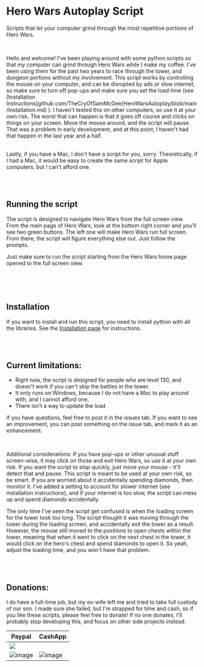 # Hero Wars Autoplay Script
Scripts that let your computer grind through the most repetitive portions of Hero Wars. 

<br />

Hello and welcome! I've been playing around with some python scripts so that my computer can grind through Hero Wars while I make my coffee. I've been using them for the past two years to race through the tower, and dungeon portions without my involvement. This script works by controlling the mouse on your computer, and can be disrupted by ads or slow internet, so make sure to turn off pop-ups and make sure you set the load time (see [Installation Instructions]github.com/TheCryOfSamMcGee/HeroWarsAutoplay/blob/main/Installation.md) ). I haven't tested this on other computers, so use it at your own risk. The worst that can happen is that it goes off course and clicks on things on your screen. Move the mouse around, and the script will pause. That was a problem in early development, and at this point, I haven't had that happen in the last year and a half. 

<br /> Lastly, if you have a Mac, I don't have a script for you, sorry. Theoretically, if I had a Mac, it would be easy to create the same script for Apple computers, but I can't afford one. 

<br />
<br />

## Running the script

The script is designed to navigate Hero Wars from the full screen view. From the main page of Hero Wars, look at the bottom right corner and you'll see two green buttons. The left one will make Hero Wars run full screen. From there, the script will figure everything else out. Just follow the prompts. 

Just make sure to run the script starting from the Hero Wars home page opened to the full screen view. 

<br />
<br />
<br />


## Installation
If you want to install and run this script, you need to install python with all the libraries. See the [Installation page](https://github.com/TheCryOfSamMcGee/HeroWarsAutoplay/blob/main/Installation.md) for instructions.

<br />
<br />



## Current limitations:
- Right now, the script is designed for people who are level 130, and doesn't work if you can't skip the battles in the tower. 
- It only runs on Windows, because I do not have a Mac to play around with, and I cannot afford one.
- There isn't a way to update the load

If you have questions, feel free to post it in the issues tab. If you want to see an improvement, you can post something on the issue tab, and mark it as an enhancement. 

<br />

Additional considerations: If you have pop-ups or other unusual stuff screen-wise, it may click on those and exit Hero Wars, so use it at your own risk. If you want the script to stop quickly, just move your mouse - it'll detect that and pause. This script is meant to be used at your own risk, so be smart. If you are worried about it accidentally spending diamonds, then monitor it. I've added a setting to account for slower internet (see installation instructions), and if your internet is too slow, the script can mess up and spend diamonds accidentally.

The only time I've seen the script get confused is when the loading screen for the tower took too long. The script thought it was moving through the tower during the loading screen, and accidentally exit the tower as a result. However, the mouse still moved to the positions to open chests within the tower, meaning that when it went to click on the next chest in the tower, it would click on the hero's chest and spend diamonds to open it. So yeah, adjust the loading time, and you won't have that problem. 

<br />
<br />



## Donations:

I do have a full-time job, but my ex-wife left me and tried to take full custody of our son. I made sure she failed, but I'm strapped for time and cash, so if you like these scripts, please feel free to donate! If no one donates, I'll probably stop developing this, and focus on other side projects instead. 


| Paypal | CashApp |
| ------ | ------- |
|[![](https://www.paypalobjects.com/en_US/i/btn/btn_donateCC_LG.gif)](https://www.paypal.com/donate/?business=CGHXKUED9CJHW&no_recurring=0&currency_code=USD)
![image](https://user-images.githubusercontent.com/122340776/211473862-30af57fa-7b5e-46f6-a020-9dcfb3334695.png) |![image](https://user-images.githubusercontent.com/122340776/211480358-098f34b7-1b21-42cb-a174-177ef20236df.png)|

